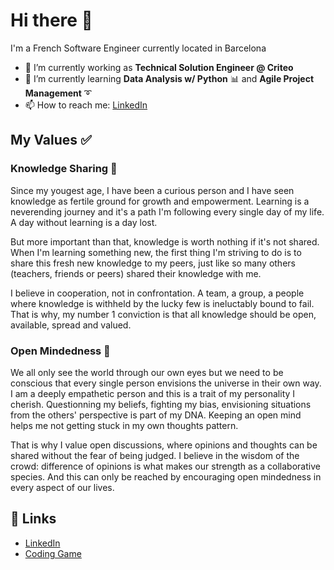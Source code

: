 # Hi there 👋

I'm a French Software Engineer currently located in Barcelona

- 🔭 I’m currently working as **Technical Solution Engineer @ Criteo**
- 🌱 I’m currently learning **Data Analysis w/ Python** :bar_chart: and **Agile Project Management** :curly_loop:
- 📫 How to reach me: [LinkedIn](https://www.linkedin.com/in/dillarm/)

## My Values ✅

### Knowledge Sharing :book:

Since my yougest age, I have been a curious person and I have seen knowledge as fertile ground for growth and empowerment.
Learning is a neverending journey and it's a path I'm following every single day of my life. A day without learning is a day lost.

But more important than that, knowledge is worth nothing if it's not shared.
When I'm learning something new, the first thing I'm striving to do is to share this fresh new knowledge to my peers, just like so many others (teachers, friends or peers) shared their knowledge with me.

I believe in cooperation, not in confrontation. A team, a group, a people where knowledge is withheld by the lucky few is ineluctably bound to fail.
That is why, my number 1 conviction is that all knowledge should be open, available, spread and valued.

### Open Mindedness :high_brightness:

We all only see the world through our own eyes but we need to be conscious that every single person envisions the universe in their own way.
I am a deeply empathetic person and this is a trait of my personality I cherish. Questionning my beliefs, fighting my bias, envisioning situations from the others' perspective is part of my DNA. Keeping an open mind helps me not getting stuck in my own thoughts pattern.

That is why I value open discussions, where opinions and thoughts can be shared without the fear of being judged.
I believe in the wisdom of the crowd: difference of opinions is what makes our strength as a collaborative species.
And this can only be reached by encouraging open mindedness in every aspect of our lives.

## :link: Links

- [LinkedIn](https://www.linkedin.com/in/dillarm/)
- [Coding Game](https://www.codingame.com/profile/ade1241c8e40b0f663501dedbed701ba8105014)
